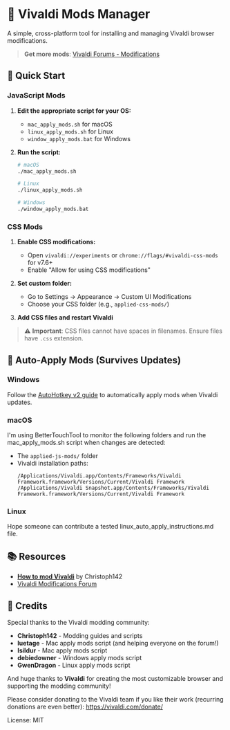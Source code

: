 # 🎨 Vivaldi Mods Manager

A simple, cross-platform tool for installing and managing Vivaldi browser modifications.

> **Get more mods**: [Vivaldi Forums - Modifications](https://forum.vivaldi.net/category/52/modifications)

## 🚀 Quick Start

### JavaScript Mods

1. **Edit the appropriate script for your OS:**

    - `mac_apply_mods.sh` for macOS
    - `linux_apply_mods.sh` for Linux
    - `window_apply_mods.bat` for Windows

2. **Run the script:**

    ```bash
    # macOS
    ./mac_apply_mods.sh

    # Linux
    ./linux_apply_mods.sh

    # Windows
    ./window_apply_mods.bat
    ```

### CSS Mods

1. **Enable CSS modifications:**

    - Open `vivaldi://experiments` or `chrome://flags/#vivaldi-css-mods` for v7.6+
    - Enable "Allow for using CSS modifications"

2. **Set custom folder:**

    - Go to Settings → Appearance → Custom UI Modifications
    - Choose your CSS folder (e.g., `applied-css-mods/`)

3. **Add CSS files and restart Vivaldi**

> ⚠️ **Important**: CSS files cannot have spaces in filenames. Ensure files have `.css` extension.

## 🔄 Auto-Apply Mods (Survives Updates)

### Windows

Follow the [AutoHotkey v2 guide](windows_auto_apply_instructions.md) to automatically apply mods when Vivaldi updates.

### macOS

I'm using BetterTouchTool to monitor the following folders and run the mac_apply_mods.sh script when changes are detected:

-   The `applied-js-mods/` folder
-   Vivaldi installation paths:
    ```
    /Applications/Vivaldi.app/Contents/Frameworks/Vivaldi Framework.framework/Versions/Current/Vivaldi Framework
    /Applications/Vivaldi Snapshot.app/Contents/Frameworks/Vivaldi Framework.framework/Versions/Current/Vivaldi Framework
    ```

### Linux

Hope someone can contribute a tested linux_auto_apply_instructions.md file.

## 📚 Resources

-   [**How to mod Vivaldi**](https://forum.vivaldi.net/topic/10549/modding-vivaldi) by Christoph142
-   [Vivaldi Modifications Forum](https://forum.vivaldi.net/category/52/modifications)

## 🙏 Credits

Special thanks to the Vivaldi modding community:

-   **Christoph142** - Modding guides and scripts
-   **luetage** - Mac apply mods script (and helping everyone on the forum!)
-   **Isildur** - Mac apply mods script
-   **debiedowner** - Windows apply mods script
-   **GwenDragon** - Linux apply mods script

And huge thanks to **Vivaldi** for creating the most customizable browser and supporting the modding community!

Please consider donating to the Vivaldi team if you like their work (recurring donations are even better): https://vivaldi.com/donate/

License: MIT